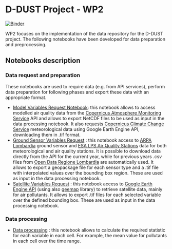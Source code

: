 # D-DUST Project - WP2
[![Binder](https://mybinder.org/badge_logo.svg)](https://mybinder.org/v2/gh/opengeolab/D-DUST.git/WP2)

WP2 focuses on the implementation of the data repository for the D-DUST project. The following notebooks have been developed for data preparation and preprocessing.

## Notebooks description

### Data request and preparation
These notebooks are used to require data (e.g. from API services), perform data preparation for following phases and export these data with an appropriate format.
- [Model Variables Request Notebook](https://github.com/opengeolab/D-DUST/blob/WP2/Model%20Variables%20Request.ipynb): this notebook allows to access modelled air quality data from the [Copernicus Atmosphere Monitoring Service](https://atmosphere.copernicus.eu/data) API and allows to export NetCDF files to be used as input in the data processing notebook. It also requests [Copernicus Climate Change Service](https://climate.copernicus.eu/) meteorological data using Google Earth Engine API, downloading them in .tif format.
- [Ground Sensor Variables Request](https://github.com/opengeolab/D-DUST/blob/WP2/Ground%20Sensor%20Variables%20Request%20-%20ARPA%20Lombardia.ipynb) : this notebook access to [ARPA Lombardia](https://www.arpalombardia.it/Pages/ARPA_Home_Page.aspx) ground sensor and [ESA LPS Air Quality Stations](https://aqp.eo.esa.int/aqstation/) data for both meteorological and air quality stations. It is possible to download data directly from the API for the current year, while for previous years .csv files from [Open Data Regione Lombardia](https://www.dati.lombardia.it/) are automatically used. It allows to export a geopackage file for each sensor type and a .tif file with interpolated values over the bounding box region. These are used as input in the data processing notebook.
- [Satellite Variables Request](https://github.com/opengeolab/D-DUST/blob/WP2/Satellite%20Variables%20Request.ipynb) : this notebook access to [Google Earth Engine API](https://developers.google.com/earth-engine/datasets) (using also [geemap](https://geemap.org/) library) to retrieve satellite data, mainly for air pollutants. It allows to export .tif files for each selected variable over the defined bounding box. These are used as input in the data processing notebook.

### Data processing
- [Data processing](https://github.com/opengeolab/D-DUST/blob/WP2/grid_processing.ipynb) : this notebook allows to calculate the required statistic for each variable in each cell. For example, the mean value for pollutants in each cell over the time range.

